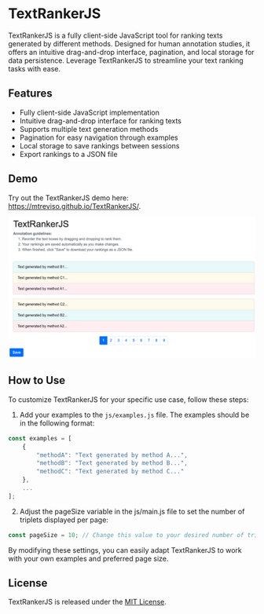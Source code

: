 # TextRankerJS

TextRankerJS is a fully client-side JavaScript tool for ranking texts generated by different methods. Designed for human annotation studies, it offers an intuitive drag-and-drop interface, pagination, and local storage for data persistence. Leverage TextRankerJS to streamline your text ranking tasks with ease.

## Features

- Fully client-side JavaScript implementation
- Intuitive drag-and-drop interface for ranking texts
- Supports multiple text generation methods
- Pagination for easy navigation through examples
- Local storage to save rankings between sessions
- Export rankings to a JSON file


## Demo

Try out the TextRankerJS demo here: https://mtreviso.github.io/TextRankerJS/.

![TextRankerJS Screenshot](screenshot.png "TextRankerJS Screenshot")



## How to Use

To customize TextRankerJS for your specific use case, follow these steps:

1. Add your examples to the `js/examples.js` file. The examples should be in the following format:

```javascript
const examples = [
    {
        "methodA": "Text generated by method A...",
        "methodB": "Text generated by method B...",
        "methodC": "Text generated by method C..."
    },
    ...
];
```

2. Adjust the pageSize variable in the js/main.js file to set the number of triplets displayed per page:

```javascript
const pageSize = 10; // Change this value to your desired number of triplets per page
```

By modifying these settings, you can easily adapt TextRankerJS to work with your own examples and preferred page size.



## License

TextRankerJS is released under the [MIT License](LICENSE).
